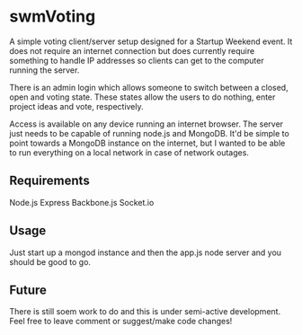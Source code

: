 swmVoting
========

A simple voting client/server setup designed for a Startup Weekend event. It does not require an internet connection but does currently require something to handle IP addresses so clients can get to the computer running the server.

There is an admin login which allows someone to switch between a closed, open and voting state. These states allow the users to do nothing, enter project ideas and vote, respectively. 

Access is available on any device running an internet browser. The server just needs to be capable of running node.js and MongoDB. It'd be simple to point towards a MongoDB instance on the internet, but I wanted to be able to run everything on a local network in case of network outages.

## Requirements
Node.js
Express
Backbone.js
Socket.io

## Usage
Just start up a mongod instance and then the app.js node server and you should be good to go. 

## Future
There is still soem work to do and this is under semi-active development. Feel free to leave comment or suggest/make code changes!